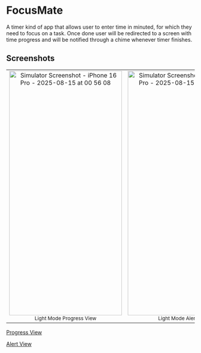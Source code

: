 # FocusMate
A timer kind of app that allows user to enter time in minuted, for which they need to focus on a task. Once done user will be redirected to a screen with time progress and will be notified through a chime whenever timer finishes. 

## Screenshots
<table>
  <tr>
    <td align="center">
    <img width="301" height="655" alt="Simulator Screenshot - iPhone 16 Pro - 2025-08-15 at 00 56 08" src="https://github.com/user-attachments/assets/29f37adc-72a6-452b-a43d-fe29a4caf964" />
      <br />
      <sub>Light Mode Progress View</sub>
    </td>
    <td align="center">
      <img width="301" height="655" alt="Simulator Screenshot - iPhone 16 Pro - 2025-08-15 at 00 56 15" src="https://github.com/user-attachments/assets/2f978eb8-e466-402e-96a9-c48883093fa6" />
      <br />
      <sub>Light Mode Alert View</sub>
    </td>
  </tr>
</table>

[Progress View](https://github.com/user-attachments/assets/3c23c7ac-0274-438b-b17a-8d161fb0afb8)

[Alert View](https://github.com/user-attachments/assets/5a86996c-7539-4194-8b2a-ac6a70023034)
